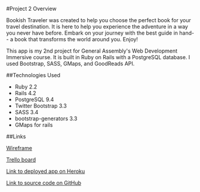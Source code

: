 #Project 2 Overview

Bookish Traveler was created to help you choose the perfect book for your travel destination. It is here to help you experience the adventure in a way you never have before.
Embark on your journey with the best guide in hand-- a book that transforms the world around you. Enjoy!

This app is my 2nd project for General Assembly's Web Development Immersive course. It is built in Ruby on Rails with a PostgreSQL database. I used Bootstrap, SASS, GMaps, and GoodReads API.

##Technologies Used

* Ruby 2.2
* Rails 4.2
* PostgreSQL 9.4
* Twitter Bootstrap 3.3
* SASS 3.4
* bootstrap-generators 3.3
* GMaps for rails

##Links

[Wireframe](http://imgur.com/k2PHPSx)

[Trello board](https://trello.com/b/amPUFQak/ga-project-2)

[Link to deployed app on Heroku](https://bookish-traveler.herokuapp.com/)

[Link to source code on GitHub](https://github.com/britneydossett/project-2)

